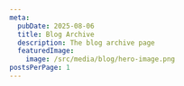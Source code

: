 ```yaml
---
meta:
  pubDate: 2025-08-06
  title: Blog Archive
  description: The blog archive page
  featuredImage:
    image: /src/media/blog/hero-image.png
postsPerPage: 1
---
```

